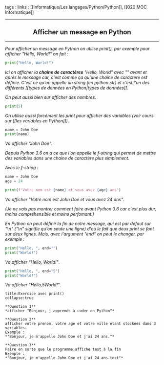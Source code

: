 tags : 
links : [[Informatique/Les langages/Python/Python]], [[020 MOC Informatique]]

****

<h2 style="text-align: center;"> Afficher un message en Python </h2>

****


*Pour afficher un message en Python on utilise print(), par exemple pour afficher "Hello, World!" on fait :* 

```python
print("Hello, World!")
```

*Ici on afficher la **chaine de caractères** "Hello, World" avec "" avant et après le message car, c'est comme ça qu'une chaine de caractère est définie. C'est ce qu'on appelle un string (en python str) et c'est l'un des différents [[types de données en Python|types de données]]*.

*On peut aussi bien sur afficher des nombres*.

```python
print(5)
```

*On utilise aussi forcément les print pour afficher des variables (voir cours sur [[les variables en Python]])*.

```python
name = John Doe
print(name)
```

*Va afficher "John Doe"*.

*Depuis Python 3.6 on a ce que l'on appelle le f-string qui permet de mettre des variables dans une chaine de caractère plus simplement*.

*Avec le f-string :*

```python
name = John Doe
age = 24

print(f'Votre nom est {name} et vous avez {age} ans')
```

*Va afficher "Votre nom est John Doe et vous avez 24 ans"*.

*(Je ne vais pas montrer comment faire avant Python 3.6 car c'est plus dur, moins compréhensible et moins perfomant.)*

*En Python on peut définir la fin de notre message, qui est par defaut sur "\n" ("\n" signifie qu'on saute une ligne) d'où le fait que deux print se font sur deux lignes. Mais, avec l'argument "end" on peut le changer, par exemple :*

```python
print("Hello, ", end="")
print("World!")
```

*Va afficher "Hello, World!"*.

```python
print("Hello, ", end="5")
print("World!")
```

*Va afficher "Hello,5World!"*.

```ad-question
title:Exercice avec print()
collapse:true

**Question 1**
*afficher "Bonjour, j'apprends à coder en Python"*

**Question 2**
afficher votre prenom, votre age et votre ville etant stockées dans 3 variables.
Exemple :
*"Bonjour, je m'appelle John Doe et j'ai 24 ans."*

**Question 3**
Faire en sorte que le programme affiche test à la fin
Exemple :
*"Bonjour, je m'appelle John Doe et j'ai 24 ans.test"*

```
